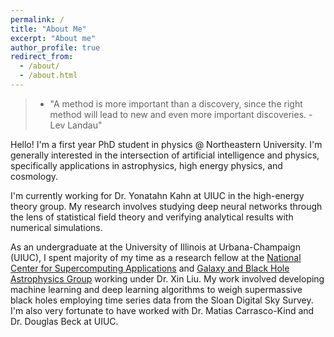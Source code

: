 ```yaml
---
permalink: /
title: "About Me"
excerpt: "About me"
author_profile: true
redirect_from:
  - /about/
  - /about.html
---
```

> * "A method is more important than a discovery, since the right method will lead to new and even more important discoveries. - Lev Landau"

Hello! I'm a first year PhD student in physics @ Northeastern University.  I'm generally interested in the intersection of artificial intelligence and physics, specifically applications in astrophysics, high energy physics, and cosmology.  

I'm currently working for Dr. Yonatahn Kahn at UIUC in the high-energy theory group.  My research involves studying deep neural networks through the lens of statistical field theory and verifying analytical results with numerical simulations.

As an undergraduate at the University of Illinois at Urbana-Champaign (UIUC), I spent majority of my time as a research fellow at the [National Center for Supercomputing Applications](http://www.ncsa.illinois.edu) and [Galaxy and Black Hole Astrophysics Group](https://publish.illinois.edu/liu-group/) working under Dr. Xin Liu.  My work involved developing machine learning and deep learning algorithms to weigh supermassive black holes employing time series data from the Sloan Digital Sky Survey. I'm also very fortunate to have worked with Dr. Matias Carrasco-Kind and Dr. Douglas Beck at UIUC.
